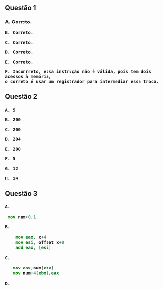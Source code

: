 <h2>
  Questão 1
  
  <h3>
    A. Correto.
    
    B. Correto.
    
    C. Correto.
    
    D. Correto.
    
    E. Correto.
    
    F. Incorrreto, essa instrução não é válida, pois tem dois acessos à memória, 
    o correto é usar um registrador para intermediar essa troca.
    
<h2>
  Questão 2
  
  <h3>
    
    A. 5
    
    B. 200
    
    C. 200
    
    D. 204
    
    E. 200
    
    F. 5
    
    G. 12
    
    H. 14 
    
<h2>
  Questão 3
  <h3>
    
    A.
~~~asm
 mov num+0,1    
~~~
    
    B.
~~~asm
    mov eax, x+4
    mov esi, offset x+8
    add eax, [esi]   
~~~
    
    C. 
~~~asm
   mov eax,num[ebx]
   mov num+4[ebx],eax 
~~~
  
    D.
~~~asm
    
    
~~~
